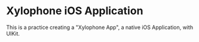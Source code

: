 # Xylophone iOS Application

This is a practice creating a "Xylophone App", a native iOS Application, with UIKit.
